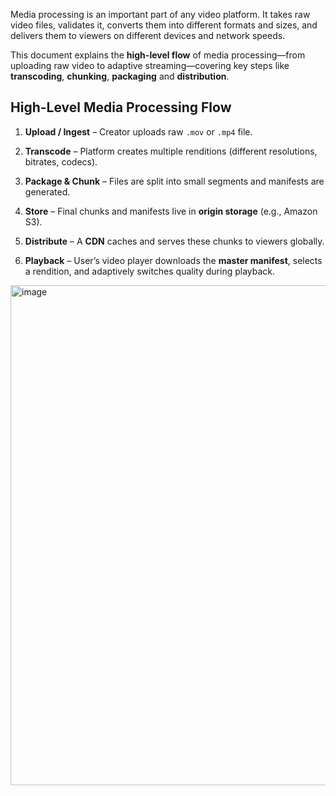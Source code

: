 
Media processing is an important part of any video platform. It takes raw video files, validates it, converts them into different formats and sizes, and delivers them to viewers on different devices and network speeds.  

This document explains the **high-level flow** of media processing—from uploading raw video to adaptive streaming—covering key steps like **transcoding**, **chunking**, **packaging** and **distribution**.  

## High-Level Media Processing Flow

1. **Upload / Ingest** – Creator uploads raw `.mov` or `.mp4` file.

2. **Transcode** – Platform creates multiple renditions (different resolutions, bitrates, codecs).

3. **Package & Chunk** – Files are split into small segments and manifests are generated.

4. **Store** – Final chunks and manifests live in **origin storage** (e.g., Amazon S3).

5. **Distribute** – A **CDN** caches and serves these chunks to viewers globally.

6. **Playback** – User’s video player downloads the **master manifest**, selects a rendition, and adaptively switches quality during playback.


<img width="573" height="800" alt="image" src="https://github.com/user-attachments/assets/5625f909-84e8-4446-b63e-fc28f1c344ee" />
